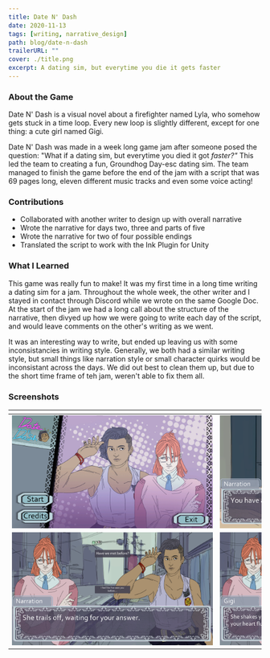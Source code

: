 ```yaml
---
title: Date N' Dash
date: 2020-11-13
tags: [writing, narrative_design]
path: blog/date-n-dash
trailerURL: ""
cover: ./title.png
excerpt: A dating sim, but everytime you die it gets faster
---
```


### About the Game

Date N' Dash is a visual novel about a firefighter named Lyla, who somehow gets stuck in a time loop. Every new loop is slightly different, except for one thing: a cute girl named Gigi.

Date N' Dash was made in a week long game jam after someone posed the question: "What if a dating sim, but everytime you died it got _faster?"_ This led the team to creating a fun, Groundhog Day-esc dating sim. The team managed to finish the game before the end of the jam with a script that was 69 pages long, eleven different music tracks and even some voice acting!

### Contributions

- Collaborated with another writer to design up with overall narrative
- Wrote the narrative for days two, three and parts of five
- Wrote the narrative for two of four possible endings
- Translated the script to work with the Ink Plugin for Unity

### What I Learned

This game was really fun to make! It was my first time in a long time writing a dating sim for a jam. Throughout the whole week, the other writer and I stayed in contact through Discord while we wrote on the same Google Doc. At the start of the jam we had a long call about the structure of the narrative, then divyed up how we were going to write each day of the script, and would leave comments on the other's writing as we went.

It was an interesting way to write, but ended up leaving us with some inconsistancies in writing style. Generally, we both had a similar writing style, but small things like narration style or small character quirks would be inconsistant across the days. We did out best to clean them up, but due to the short time frame of teh jam, weren't able to fix them all.

### Screenshots

| <div style="width:400px" ></div>  | <div style="width:400px" ></div> |
| --------------------------------- | -------------------------------- |
| ![](./Images/screencap_one.png)   | ![](./Images/screencap_two.png)  |
| ![](./Images/screencap_three.png) | ![](./Images/screencap_four.png) |

